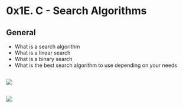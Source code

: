 # 0x1E. C - Search Algorithms

## General
- What is a search algorithm
- What is a linear search
- What is a binary search
- What is the best search algorithm to use depending on your needs
##
![](https://blog.penjee.com/wp-content/uploads/2015/11/binary-search-tree-sorted-array-animation.gif)
##
![](https://blog.penjee.com/wp-content/uploads/2015/12/optimal-binary-search-tree-from-sorted-array.gif)
##
